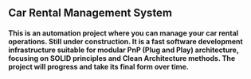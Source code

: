 ## Car Rental Management System

#### This is an automation project where you can manage your car rental operations. Still under construction. It is a fast software development infrastructure suitable for modular PnP (Plug and Play) architecture, focusing on SOLID principles and Clean Architecture methods. The project will progress and take its final form over time.

